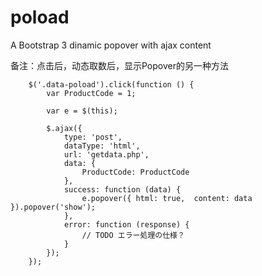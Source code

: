 # poload
A Bootstrap 3 dinamic popover with ajax content


备注：点击后，动态取数后，显示Popover的另一种方法
        <a class="data-poload" href="#" >
            <i class="far fa-book"></i>
        </a>

        $('.data-poload').click(function () {
            var ProductCode = 1;

            var e = $(this);

            $.ajax({
                type: 'post',
                dataType: 'html',
                url: 'getdata.php',
                data: {
                    ProductCode: ProductCode
                },
                success: function (data) {
                    e.popover({ html: true,  content: data }).popover('show');
                },
                error: function (response) {
                    // TODO エラー処理の仕様？
                }
            });
        });

